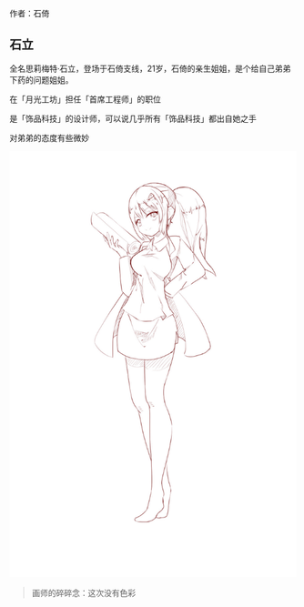 作者：石倚

## 石立

全名思莉梅特·石立，登场于石倚支线，21岁，石倚的亲生姐姐，是个给自己弟弟下药的问题姐姐。

在「月光工坊」担任「首席工程师」的职位

是「饰品科技」的设计师，可以说几乎所有「饰品科技」都出自她之手

对弟弟的态度有些微妙

![](./石立.jpg)

> 画师的碎碎念：这次没有色彩
